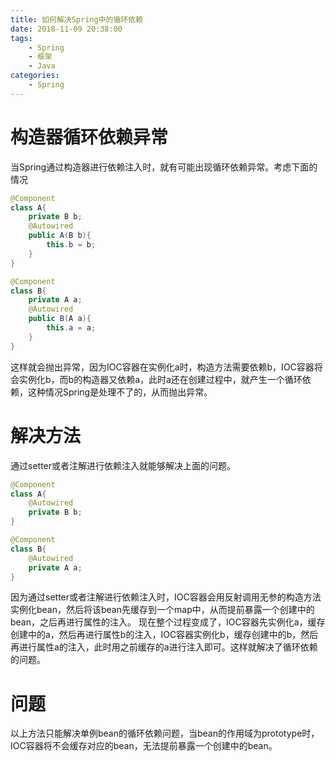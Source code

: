 ```yaml
---
title: 如何解决Spring中的循环依赖
date: 2018-11-09 20:38:00
tags: 
    - Spring
    - 框架
    - Java
categories:
    - Spring
---
```

# 构造器循环依赖异常
当Spring通过构造器进行依赖注入时，就有可能出现循环依赖异常。考虑下面的情况
<!-- more -->  
```java
@Component
class A{
    private B b;
    @Autowired
    public A(B b){
        this.b = b;
    }
}
```
```java
@Component
class B{
    private A a;
    @Autowired
    public B(A a){
        this.a = a;
    }
}
```
这样就会抛出异常，因为IOC容器在实例化a时，构造方法需要依赖b，IOC容器将会实例化b，而b的构造器又依赖a，此时a还在创建过程中，就产生一个循环依赖，这种情况Spring是处理不了的，从而抛出异常。
# 解决方法
通过setter或者注解进行依赖注入就能够解决上面的问题。
```java
@Component
class A{
    @Autowired
    private B b;
}
```
```java
@Component
class B{
    @Autowired
    private A a;
}
```
因为通过setter或者注解进行依赖注入时，IOC容器会用反射调用无参的构造方法实例化bean，然后将该bean先缓存到一个map中，从而提前暴露一个创建中的bean，之后再进行属性的注入。
现在整个过程变成了，IOC容器先实例化a，缓存创建中的a，然后再进行属性b的注入，IOC容器实例化b，缓存创建中的b，然后再进行属性a的注入，此时用之前缓存的a进行注入即可。这样就解决了循环依赖的问题。
# 问题
以上方法只能解决单例bean的循环依赖问题，当bean的作用域为prototype时，IOC容器将不会缓存对应的bean，无法提前暴露一个创建中的bean。
